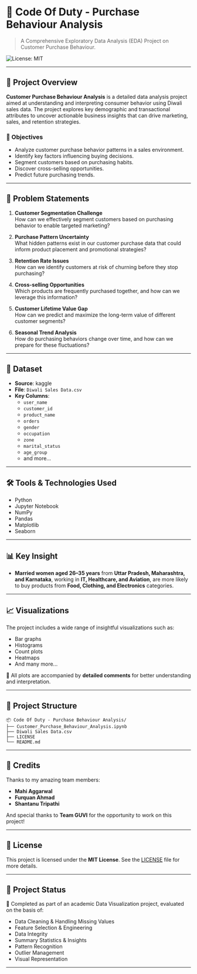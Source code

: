 # 🚀 Code Of Duty - Purchase Behaviour Analysis

> A Comprehensive Exploratory Data Analysis (EDA) Project on Customer Purchase Behaviour.

![License: MIT](https://img.shields.io/badge/License-MIT-green.svg)

---

## 📌 Project Overview

**Customer Purchase Behaviour Analysis** is a detailed data analysis project aimed at understanding and interpreting consumer behavior using Diwali sales data. The project explores key demographic and transactional attributes to uncover actionable business insights that can drive marketing, sales, and retention strategies.

### 🎯 Objectives

- Analyze customer purchase behavior patterns in a sales environment.
- Identify key factors influencing buying decisions.
- Segment customers based on purchasing habits.
- Discover cross-selling opportunities.
- Predict future purchasing trends.

---

## 🧠 Problem Statements

1. **Customer Segmentation Challenge**  
   How can we effectively segment customers based on purchasing behavior to enable targeted marketing?

2. **Purchase Pattern Uncertainty**  
   What hidden patterns exist in our customer purchase data that could inform product placement and promotional strategies?

3. **Retention Rate Issues**  
   How can we identify customers at risk of churning before they stop purchasing?

4. **Cross-selling Opportunities**  
   Which products are frequently purchased together, and how can we leverage this information?

5. **Customer Lifetime Value Gap**  
   How can we predict and maximize the long-term value of different customer segments?

6. **Seasonal Trend Analysis**  
   How do purchasing behaviors change over time, and how can we prepare for these fluctuations?

---

## 📁 Dataset

- **Source**: kaggle
- **File**: `Diwali Sales Data.csv`
- **Key Columns**:
  - `user_name`
  - `customer_id`
  - `product_name`
  - `orders`
  - `gender`
  - `occupation`
  - `zone`
  - `marital_status`
  - `age_group`
  - and more...

---

## 🛠️ Tools & Technologies Used

- Python
- Jupyter Notebook
- NumPy
- Pandas
- Matplotlib
- Seaborn

---

## 📊 Key Insight

- **Married women aged 26–35 years** from **Uttar Pradesh, Maharashtra, and Karnataka**, working in **IT, Healthcare, and Aviation**, are more likely to buy products from **Food, Clothing, and Electronics** categories.

---

## 📈 Visualizations

The project includes a wide range of insightful visualizations such as:

- Bar graphs  
- Histograms  
- Count plots  
- Heatmaps  
- And many more...

💬 All plots are accompanied by **detailed comments** for better understanding and interpretation.

---

## 📂 Project Structure
```
📦 Code Of Duty - Purchase Behaviour Analysis/
├── Customer_Purchase_Behaviour_Analysis.ipynb
├── Diwali Sales Data.csv
├── LICENSE
└── README.md
```

---

## 👥 Credits

Thanks to my amazing team members:

- **Mahi Aggarwal**
- **Furquan Ahmad**
- **Shantanu Tripathi**

And special thanks to **Team GUVI** for the opportunity to work on this project!

---

## 🧾 License

This project is licensed under the **MIT License**. See the [LICENSE](./LICENSE) file for more details.

---

## 🌟 Project Status

📌 Completed as part of an academic Data Visualization project, evaluated on the basis of:

- Data Cleaning & Handling Missing Values
- Feature Selection & Engineering
- Data Integrity
- Summary Statistics & Insights
- Pattern Recognition
- Outlier Management
- Visual Representation

---
